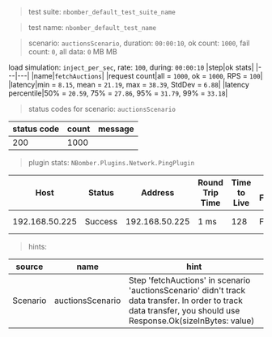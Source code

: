 > test suite: `nbomber_default_test_suite_name`

> test name: `nbomber_default_test_name`

> scenario: `auctionsScenario`, duration: `00:00:10`, ok count: `1000`, fail count: `0`, all data: `0` MB MB

load simulation: `inject_per_sec`, rate: `100`, during: `00:00:10`
|step|ok stats|
|---|---|
|name|`fetchAuctions`|
|request count|all = `1000`, ok = `1000`, RPS = `100`|
|latency|min = `8.15`, mean = `21.19`, max = `38.39`, StdDev = `6.88`|
|latency percentile|50% = `20.59`, 75% = `27.86`, 95% = `31.79`, 99% = `33.18`|
> status codes for scenario: `auctionsScenario`

|status code|count|message|
|---|---|---|
|200|1000||

> plugin stats: `NBomber.Plugins.Network.PingPlugin`

|Host|Status|Address|Round Trip Time|Time to Live|Don't Fragment|Buffer Size|
|---|---|---|---|---|---|---|
|192.168.50.225|Success|192.168.50.225|1 ms|128|False|32 bytes|

> hints:

|source|name|hint|
|---|---|---|
|Scenario|auctionsScenario|Step 'fetchAuctions' in scenario 'auctionsScenario' didn't track data transfer. In order to track data transfer, you should use Response.Ok(sizeInBytes: value)|

